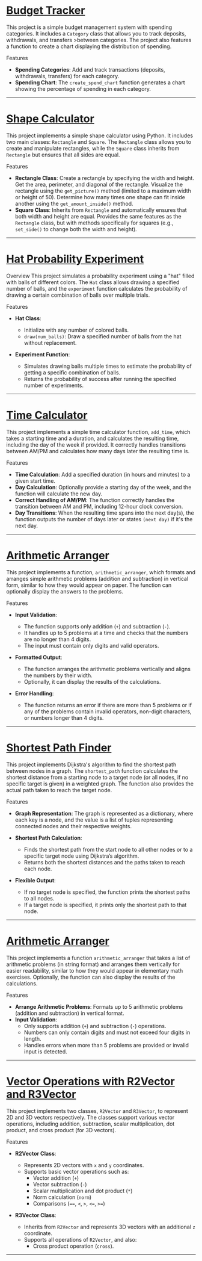 # [Budget Tracker](https://github.com/borisTL/PythonProjectHub/blob/main/Build%20a%20Budget%20App%20Project.py)


This project is a simple budget management system with spending categories. It includes a `Category` class that allows you to track deposits, withdrawals, and transfers >between categories. The project also features a function to create a chart displaying the distribution of spending.

 Features
 - **Spending Categories**: Add and track transactions (deposits, withdrawals, transfers) for each category.
 - **Spending Chart**: The `create_spend_chart` function generates a chart showing the percentage of spending in each category.
---
# [Shape Calculator](https://github.com/borisTL/PythonProjectHub/blob/main/Build%20a%20Polygon%20Area%20Calculator%20Project.py)


This project implements a simple shape calculator using Python. It includes two main classes: `Rectangle` and `Square`. The `Rectangle` class allows you to create and manipulate rectangles, while the `Square` class inherits from `Rectangle` but ensures that all sides are equal.

 Features
- **Rectangle Class**: Create a rectangle by specifying the width and height. Get the area, perimeter, and diagonal of the rectangle. Visualize the rectangle using the `get_picture()` method (limited to a maximum width or height of 50). Determine how many times one shape can fit inside another using the `get_amount_inside()` method.
- **Square Class**: Inherits from `Rectangle` and automatically ensures that both width and height are equal. Provides the same features as the `Rectangle` class, but with methods specifically for squares (e.g., `set_side()` to change both the width and height).

---
# [Hat Probability Experiment](https://github.com/borisTL/PythonProjectHub/blob/main/Build%20a%20Probability%20Calculator%20Project.py)

 Overview
This project simulates a probability experiment using a "hat" filled with balls of different colors. The `Hat` class allows drawing a specified number of balls, and the `experiment` function calculates the probability of drawing a certain combination of balls over multiple trials.

 Features
- **Hat Class**: 
  - Initialize with any number of colored balls.
  - `draw(num_balls)`: Draw a specified number of balls from the hat without replacement.
  
- **Experiment Function**:
  - Simulates drawing balls multiple times to estimate the probability of getting a specific combination of balls.
  - Returns the probability of success after running the specified number of experiments.

---
# [Time Calculator](https://github.com/borisTL/PythonProjectHub/blob/main/Build%20a%20Time%20Calculator%20Project.py)


This project implements a simple time calculator function, `add_time`, which takes a starting time and a duration, and calculates the resulting time, including the day of the week if provided. It correctly handles transitions between AM/PM and calculates how many days later the resulting time is.

 Features
- **Time Calculation**: Add a specified duration (in hours and minutes) to a given start time.
- **Day Calculation**: Optionally provide a starting day of the week, and the function will calculate the new day.
- **Correct Handling of AM/PM**: The function correctly handles the transition between AM and PM, including 12-hour clock conversion.
- **Day Transitions**: When the resulting time spans into the next day(s), the function outputs the number of days later or states `(next day)` if it's the next day.

---
# [Arithmetic Arranger](https://github.com/borisTL/PythonProjectHub/blob/main/Build%20an%20Arithmetic%20Formatter%20Project.py)


This project implements a function, `arithmetic_arranger`, which formats and arranges simple arithmetic problems (addition and subtraction) in vertical form, similar to how they would appear on paper. The function can optionally display the answers to the problems.

 Features
- **Input Validation**: 
  - The function supports only addition (`+`) and subtraction (`-`).
  - It handles up to 5 problems at a time and checks that the numbers are no longer than 4 digits.
  - The input must contain only digits and valid operators.
  
- **Formatted Output**: 
  - The function arranges the arithmetic problems vertically and aligns the numbers by their width.
  - Optionally, it can display the results of the calculations.

- **Error Handling**: 
  - The function returns an error if there are more than 5 problems or if any of the problems contain invalid operators, non-digit characters, or numbers longer than 4 digits.

---
# [Shortest Path Finder](https://github.com/borisTL/PythonProjectHub/blob/main/Shortest%20Path%20algorithm..py)


This project implements Dijkstra's algorithm to find the shortest path between nodes in a graph. The `shortest_path` function calculates the shortest distance from a starting node to a target node (or all nodes, if no specific target is given) in a weighted graph. The function also provides the actual path taken to reach the target node.

 Features
- **Graph Representation**: The graph is represented as a dictionary, where each key is a node, and the value is a list of tuples representing connected nodes and their respective weights.
- **Shortest Path Calculation**: 
  - Finds the shortest path from the start node to all other nodes or to a specific target node using Dijkstra’s algorithm.
  - Returns both the shortest distances and the paths taken to reach each node.
  
- **Flexible Output**: 
  - If no target node is specified, the function prints the shortest paths to all nodes.
  - If a target node is specified, it prints only the shortest path to that node.
---
# [Arithmetic Arranger](https://github.com/borisTL/PythonProjectHub/blob/main/arithmetic_arranger.py)

This project implements a function `arithmetic_arranger` that takes a list of arithmetic problems (in string format) and arranges them vertically for easier readability, similar to how they would appear in elementary math exercises. Optionally, the function can also display the results of the calculations.

 Features
- **Arrange Arithmetic Problems**: Formats up to 5 arithmetic problems (addition and subtraction) in vertical format.
- **Input Validation**:
  - Only supports addition (`+`) and subtraction (`-`) operations.
  - Numbers can only contain digits and must not exceed four digits in length.
  - Handles errors when more than 5 problems are provided or invalid input is detected.
---
# [Vector Operations with R2Vector and R3Vector](https://github.com/borisTL/PythonProjectHub/blob/main/building%20_vector_space..py)


This project implements two classes, `R2Vector` and `R3Vector`, to represent 2D and 3D vectors respectively. The classes support various vector operations, including addition, subtraction, scalar multiplication, dot product, and cross product (for 3D vectors).

 Features

- **R2Vector Class**:
  - Represents 2D vectors with `x` and `y` coordinates.
  - Supports basic vector operations such as:
    - Vector addition (`+`)
    - Vector subtraction (`-`)
    - Scalar multiplication and dot product (`*`)
    - Norm calculation (`norm`)
    - Comparisons (`==`, `<`, `>`, `<=`, `>=`)

- **R3Vector Class**:
  - Inherits from `R2Vector` and represents 3D vectors with an additional `z` coordinate.
  - Supports all operations of `R2Vector`, and also:
    - Cross product operation (`cross`).
---






